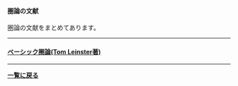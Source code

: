 #### 圏論の文献
圏論の文献をまとめてあります。

---

#### [ベーシック圏論(Tom Leinster著)](/posts/beshiken)


---

**[一覧に戻る](/posts)**